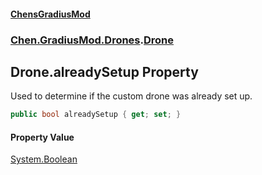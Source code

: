 
#### [ChensGradiusMod](index 'index')

### [Chen.GradiusMod.Drones](Y_iPobZkdIiJ9feSuBjDaQ 'Chen.GradiusMod.Drones').[Drone](o+an11PxrqGB40HSHXgvpQ 'Chen.GradiusMod.Drones.Drone')

## Drone.alreadySetup Property
Used to determine if the custom drone was already set up.  
```csharp
public bool alreadySetup { get; set; }
```

#### Property Value
[System.Boolean](https://docs.microsoft.com/en-us/dotnet/api/System.Boolean 'System.Boolean')
